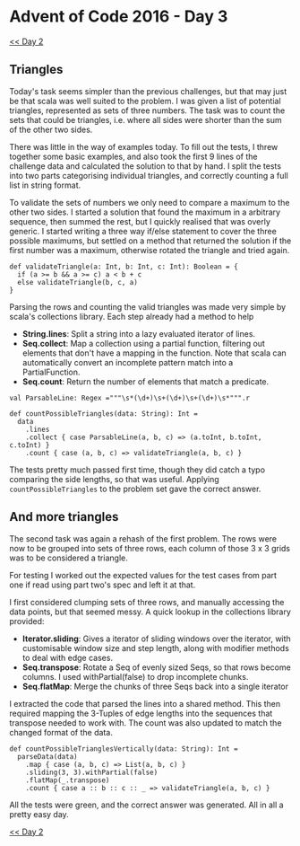 # Advent of Code 2016 - Day 3

[<< Day 2](./day2)

## Triangles

Today's task seems simpler than the previous challenges, but that may just be
that scala was well suited to the problem. I was given a list of potential
triangles, represented as sets of three numbers. The task was to count the sets
that could be triangles, i.e. where all sides were shorter than the sum of the
other two sides.

There was little in the way of examples today. To fill out the tests, I threw
together some basic examples, and also took the first 9 lines of the challenge
data and calculated the solution to that by hand. I split the tests into two
parts categorising individual triangles, and correctly counting a full list in
string format.

To validate the sets of numbers we only need to compare a maximum to the other
two sides. I started a solution that found the maximum in a arbitrary sequence,
then summed the rest, but I quickly realised that was overly generic. I started
writing a three way if/else statement to cover the three possible maximums, but
settled on a method that returned the solution if the first number was a
maximum, otherwise rotated the triangle and tried again.

```
def validateTriangle(a: Int, b: Int, c: Int): Boolean = {
  if (a >= b && a >= c) a < b + c
  else validateTriangle(b, c, a)
}
```

Parsing the rows and counting the valid triangles was made very simple by scala's collections library. Each step already had a method to help

- **String.lines**: Split a string into a lazy evaluated iterator of lines.
- **Seq.collect**: Map a collection using a partial function, filtering out
  elements that don't have a mapping in the function. Note that scala can automatically convert an incomplete pattern match into a PartialFunction.
- **Seq.count**: Return the number of elements that match a predicate.

```
val ParsableLine: Regex ="""\s*(\d+)\s+(\d+)\s+(\d+)\s*""".r

def countPossibleTriangles(data: String): Int =
  data
    .lines
    .collect { case ParsableLine(a, b, c) => (a.toInt, b.toInt, c.toInt) }
    .count { case (a, b, c) => validateTriangle(a, b, c) }
```

The tests pretty much passed first time, though they did catch a typo comparing
the side lengths, so that was useful. Applying `countPossibleTriangles` to the
problem set gave the correct answer.

## And more triangles

The second task was again a rehash of the first problem. The rows were now to be
grouped into sets of three rows, each column of those 3 x 3 grids was to be
considered a triangle.

For testing I worked out the expected values for the test cases from part one if
read using part two's spec and left it at that.

I first considered clumping sets of three rows, and manually accessing the data
points, but that seemed messy. A quick lookup in the collections library
provided:

- **Iterator.sliding**: Gives a iterator of sliding windows over the iterator,
  with customisable window size and step length, along with modifier methods to
  deal with edge cases.
- **Seq.transpose**: Rotate a Seq of evenly sized Seqs, so that rows become
  columns. I used withPartial(false) to drop incomplete chunks.
- **Seq.flatMap**: Merge the chunks of three Seqs back into a single iterator

I extracted the code that parsed the lines into a shared method. This then
required mapping the 3-Tuples of edge lengths into the sequences that transpose
needed to work with. The count was also updated to match the changed format of
the data.

```
def countPossibleTrianglesVertically(data: String): Int =
  parseData(data)
    .map { case (a, b, c) => List(a, b, c) }
    .sliding(3, 3).withPartial(false)
    .flatMap(_.transpose)
    .count { case a :: b :: c :: _ => validateTriangle(a, b, c) }
```

All the tests were green, and the correct answer was generated. All in all a
pretty easy day.

[<< Day 2](./day2)
